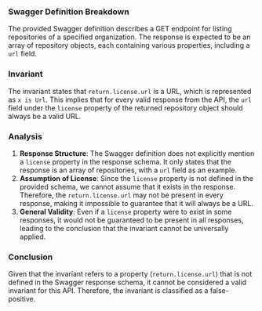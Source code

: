### Swagger Definition Breakdown
The provided Swagger definition describes a GET endpoint for listing repositories of a specified organization. The response is expected to be an array of repository objects, each containing various properties, including a `url` field.

### Invariant
The invariant states that `return.license.url` is a URL, which is represented as `x is Url`. This implies that for every valid response from the API, the `url` field under the `license` property of the returned repository object should always be a valid URL.

### Analysis
1. **Response Structure**: The Swagger definition does not explicitly mention a `license` property in the response schema. It only states that the response is an array of repositories, with a `url` field as an example.
2. **Assumption of License**: Since the `license` property is not defined in the provided schema, we cannot assume that it exists in the response. Therefore, the `return.license.url` may not be present in every response, making it impossible to guarantee that it will always be a URL.
3. **General Validity**: Even if a `license` property were to exist in some responses, it would not be guaranteed to be present in all responses, leading to the conclusion that the invariant cannot be universally applied.

### Conclusion
Given that the invariant refers to a property (`return.license.url`) that is not defined in the Swagger response schema, it cannot be considered a valid invariant for this API. Therefore, the invariant is classified as a false-positive.
